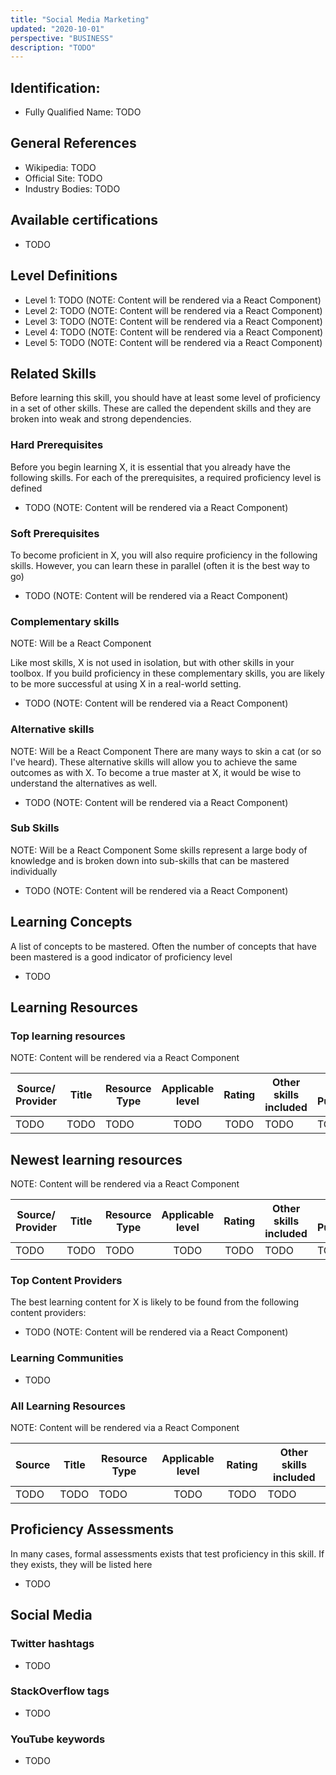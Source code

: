 ```yaml
---
title: "Social Media Marketing"
updated: "2020-10-01"
perspective: "BUSINESS"
description: "TODO"
---
```

## Identification:
- Fully Qualified Name: TODO

## General References
- Wikipedia: TODO
- Official Site: TODO
- Industry Bodies: TODO

## Available certifications
 - TODO

## Level Definitions

- Level 1: TODO (NOTE: Content will be rendered via a React Component)
- Level 2: TODO (NOTE: Content will be rendered via a React Component)
- Level 3: TODO (NOTE: Content will be rendered via a React Component)
- Level 4: TODO (NOTE: Content will be rendered via a React Component)
- Level 5: TODO (NOTE: Content will be rendered via a React Component)

## Related Skills
Before learning this skill, you should have at least some level of proficiency in a set of other skills. These are called the 
dependent skills and they are broken into weak and strong dependencies.

### Hard Prerequisites
Before you begin learning X, it is essential that you already have the following skills. For each of the prerequisites, a required proficiency level is defined

 - TODO (NOTE: Content will be rendered via a React Component)

### Soft Prerequisites
To become proficient in X, you will also require proficiency in the following skills. However, you can learn these in parallel (often it is the best way to go)

 - TODO (NOTE: Content will be rendered via a React Component)

### Complementary skills
NOTE: Will be a React Component

Like most skills, X is not used in isolation, but with other skills in your toolbox. If you build proficiency in these complementary skills, you are likely to be more successful at using X in a real-world setting.

 - TODO (NOTE: Content will be rendered via a React Component)

### Alternative skills
NOTE: Will be a React Component
There are many ways to skin a cat (or so I've heard). These alternative skills will allow you to achieve the same outcomes as with X. To become a true master at X, it would be wise to understand the alternatives as well.

 - TODO (NOTE: Content will be rendered via a React Component)

### Sub Skills
NOTE: Will be a React Component
Some skills represent a large body of knowledge and is broken down into sub-skills that can be mastered individually

 - TODO (NOTE: Content will be rendered via a React Component)

## Learning Concepts
A list of concepts to be mastered. Often the number of concepts that have been mastered is a good indicator of proficiency level

- TODO

## Learning Resources

### Top learning resources
NOTE: Content will be rendered via a React Component

| Source/ Provider | Title | Resource Type | Applicable level | Rating | Other skills included | Date Published |
| -----------------| ----- | ------------- |:----------------:|:------:| --------------------- | -------------- |
| TODO             | TODO  | TODO          | TODO             | TODO   | TODO                  | TODO           |

## Newest learning resources
NOTE: Content will be rendered via a React Component

| Source/ Provider | Title | Resource Type | Applicable level | Rating | Other skills included | Date Published |
| -----------------| ----- | ------------- |:----------------:|:------:| --------------------- | -------------- |
| TODO             | TODO  | TODO          | TODO             | TODO   | TODO                  | TODO           |

### Top Content Providers
The best learning content for X is likely to be found from the following content providers:

 - TODO (NOTE: Content will be rendered via a React Component)

### Learning Communities
 - TODO

### All Learning Resources
NOTE: Content will be rendered via a React Component

| Source | Title | Resource Type | Applicable level | Rating | Other skills included |
| -------| ----- | ------------- |:----------------:|:------:| --------------------- |
| TODO   | TODO  | TODO          | TODO             | TODO   | TODO                  |

## Proficiency Assessments
In many cases, formal assessments exists that test proficiency in this skill. If they exists, they will be listed here

 - TODO

## Social Media
### Twitter hashtags
- TODO
### StackOverflow tags
- TODO
### YouTube keywords
- TODO


